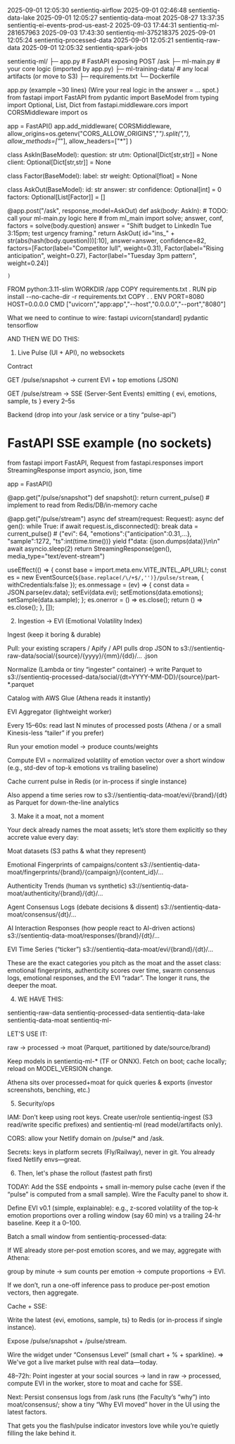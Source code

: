 


2025-09-01 12:05:30 sentientiq-airflow
2025-09-01 02:46:48 sentientiq-data-lake
2025-09-01 12:05:27 sentientiq-data-moat
2025-08-27 13:37:35 sentientiq-ei-events-prod-us-east-2
2025-09-03 17:44:31 sentientiq-ml-281657963
2025-09-03 17:43:30 sentientiq-ml-375218375
2025-09-01 12:05:24 sentientiq-processed-data
2025-09-01 12:05:21 sentientiq-raw-data
2025-09-01 12:05:32 sentientiq-spark-jobs







sentientiq-ml/
├─ app.py            # FastAPI exposing POST /ask
├─ ml-main.py        # your core logic (imported by app.py)
├─ ml-training-data/ # any local artifacts (or move to S3)
├─ requirements.txt
└─ Dockerfile



app.py (example ~30 lines)
(Wire your real logic in the answer = ... spot.)
from fastapi import FastAPI
from pydantic import BaseModel
from typing import Optional, List, Dict
from fastapi.middleware.cors import CORSMiddleware
import os

app = FastAPI()
app.add_middleware(
    CORSMiddleware,
    allow_origins=os.getenv("CORS_ALLOW_ORIGINS","*").split(","),
    allow_methods=["*"], allow_headers=["*"]
)

class AskIn(BaseModel):
    question: str
    utm: Optional[Dict[str,str]] = None
    client: Optional[Dict[str,str]] = None

class Factor(BaseModel):
    label: str
    weight: Optional[float] = None

class AskOut(BaseModel):
    id: str
    answer: str
    confidence: Optional[int] = 0
    factors: Optional[List[Factor]] = []

@app.post("/ask", response_model=AskOut)
def ask(body: AskIn):
    # TODO: call your ml-main.py logic here
    # from ml_main import solve; answer, conf, factors = solve(body.question)
    answer = "Shift budget to LinkedIn Tue 3:15pm; test urgency framing."
    return AskOut(
        id="ins_" + str(abs(hash(body.question)))[:10],
        answer=answer,
        confidence=82,
        factors=[Factor(label="Competitor lull", weight=0.31),
                 Factor(label="Rising anticipation", weight=0.27),
                 Factor(label="Tuesday 3pm pattern", weight=0.24)]
                 
               
    )

FROM python:3.11-slim
WORKDIR /app
COPY requirements.txt .
RUN pip install --no-cache-dir -r requirements.txt
COPY . .
ENV PORT=8080 HOST=0.0.0.0
CMD ["uvicorn","app:app","--host","0.0.0.0","--port","8080"]



What we need to continue to wire:
fastapi
uvicorn[standard]
pydantic
tensorflow



AND THEN WE DO THIS: 

1) Live Pulse (UI + API), no websockets

Contract

GET /pulse/snapshot → current EVI + top emotions (JSON)

GET /pulse/stream → SSE (Server-Sent Events) emitting { evi, emotions, sample, ts } every 2–5s

Backend (drop into your /ask service or a tiny “pulse-api”)

# FastAPI SSE example (no sockets)
from fastapi import FastAPI, Request
from fastapi.responses import StreamingResponse
import asyncio, json, time

app = FastAPI()

@app.get("/pulse/snapshot")
def snapshot():
    return current_pulse()  # implement to read from Redis/DB/in-memory cache

@app.get("/pulse/stream")
async def stream(request: Request):
    async def gen():
        while True:
            if await request.is_disconnected(): break
            data = current_pulse()  # {"evi": 64, "emotions":{"anticipation":0.31,...}, "sample":1272, "ts":int(time.time())}
            yield f"data: {json.dumps(data)}\n\n"
            await asyncio.sleep(2)
    return StreamingResponse(gen(), media_type="text/event-stream")

useEffect(() => {
  const base = import.meta.env.VITE_INTEL_API_URL!;
  const es = new EventSource(`${base.replace(/\/+$/,'')}/pulse/stream`, { withCredentials:false });
  es.onmessage = (ev) => {
    const data = JSON.parse(ev.data);
    setEvi(data.evi); setEmotions(data.emotions); setSample(data.sample);
  };
  es.onerror = () => es.close();
  return () => es.close();
}, []);

2) Ingestion → EVI (Emotional Volatility Index)

Ingest (keep it boring & durable)

Pull: your existing scrapers / Apify / API pulls drop JSON to s3://sentientiq-raw-data/social/{source}/{yyyy}/{mm}/{dd}/... .json

Normalize (Lambda or tiny “ingester” container) → write Parquet to
s3://sentientiq-processed-data/social/{dt=YYYY-MM-DD}/{source}/part-*.parquet

Catalog with AWS Glue (Athena reads it instantly)

EVI Aggregator (lightweight worker)

Every 15–60s: read last N minutes of processed posts (Athena / or a small Kinesis-less “tailer” if you prefer)

Run your emotion model → produce counts/weights

Compute EVI = normalized volatility of emotion vector over a short window (e.g., std-dev of top-k emotions vs trailing baseline)

Cache current pulse in Redis (or in-process if single instance)

Also append a time series row to s3://sentientiq-data-moat/evi/{brand}/{dt} as Parquet for down-the-line analytics


3) Make it a moat, not a moment

Your deck already names the moat assets; let’s store them explicitly so they accrete value every day:

Moat datasets (S3 paths & what they represent)

Emotional Fingerprints of campaigns/content
s3://sentientiq-data-moat/fingerprints/{brand}/{campaign}/{content_id}/…

Authenticity Trends (human vs synthetic)
s3://sentientiq-data-moat/authenticity/{brand}/{dt}/…

Agent Consensus Logs (debate decisions & dissent)
s3://sentientiq-data-moat/consensus/{dt}/...

AI Interaction Responses (how people react to AI-driven actions)
s3://sentientiq-data-moat/responses/{brand}/{dt}/…

EVI Time Series (“ticker”)
s3://sentientiq-data-moat/evi/{brand}/{dt}/…

These are the exact categories you pitch as the moat and the asset class: emotional fingerprints, authenticity scores over time, swarm consensus logs, emotional responses, and the EVI “radar”. The longer it runs, the deeper the moat. 


4. WE HAVE THIS:   

sentientiq-raw-data
sentientiq-processed-data
sentientiq-data-lake
sentientiq-data-moat
sentientiq-ml-<id>


LET'S USE IT:

raw → processed → moat (Parquet, partitioned by date/source/brand)

Keep models in sentientiq-ml-* (TF or ONNX). Fetch on boot; cache locally; reload on MODEL_VERSION change.

Athena sits over processed+moat for quick queries & exports (investor screenshots, benching, etc.)


5) Security/ops

IAM: Don’t keep using root keys. Create user/role sentientiq-ingest (S3 read/write specific prefixes) and sentientiq-ml (read model/artifacts only).

CORS: allow your Netlify domain on /pulse/* and /ask.

Secrets: keys in platform secrets (Fly/Railway), never in git. You already fixed Netlify envs—great.



6) Then, let's phase the rollout (fastest path first)

TODAY: Add the SSE endpoints + small in-memory pulse cache (even if the “pulse” is computed from a small sample). Wire the Faculty panel to show it.

Define EVI v0.1 (simple, explainable): e.g., z-scored volatility of the top-k emotion proportions over a rolling window (say 60 min) vs a trailing 24-hr baseline. Keep it a 0–100.

Batch a small window from sentientiq-processed-data:

If WE already store per-post emotion scores, and we may, aggregate with Athena:

group by minute → sum counts per emotion → compute proportions → EVI.

If we don’t, run a one-off inference pass to produce per-post emotion vectors, then aggregate.

Cache + SSE:

Write the latest {evi, emotions, sample, ts} to Redis (or in-process if single instance).

Expose /pulse/snapshot + /pulse/stream.

Wire the widget under “Consensus Level” (small chart + % + sparkline).
=> We've got a live market pulse with real data—today.




48–72h: Point ingester at your social sources → land in raw → processed, compute EVI in the worker, store to moat and cache for SSE.

Next: Persist consensus logs from /ask runs (the Faculty’s “why”) into moat/consensus/; show a tiny “Why EVI moved” hover in the UI using the latest factors.

That gets you the flash/pulse indicator investors love while you’re quietly filling the lake behind it.